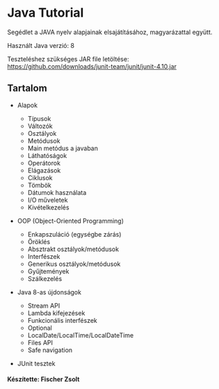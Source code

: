 # Java Tutorial

Segédlet a JAVA nyelv alapjainak elsajátításához, magyarázattal együtt.

Használt Java verzió: 8

Teszteléshez szükséges JAR file letöltése: https://github.com/downloads/junit-team/junit/junit-4.10.jar

## Tartalom

* Alapok
  * Típusok
  * Változók
  * Osztályok
  * Metódusok
  * Main metódus a javaban
  * Láthatóságok
  * Operátorok
  * Elágazások
  * Ciklusok
  * Tömbök
  * Dátumok használata
  * I/O műveletek
  * Kivételkezelés

* OOP (Object-Oriented Programming)
  * Enkapszuláció (egységbe zárás)
  * Öröklés
  * Absztrakt osztályok/metódusok
  * Interfészek
  * Generikus osztályok/metódusok
  * Gyűjtemények
  * Szálkezelés
  
* Java 8-as újdonságok
  * Stream API
  * Lambda kifejezések
  * Funkcionális interfészek
  * Optional
  * LocalDate/LocalTime/LocalDateTime
  * Files API
  * Safe navigation
  
* JUnit tesztek

#### Készítette: Fischer Zsolt
